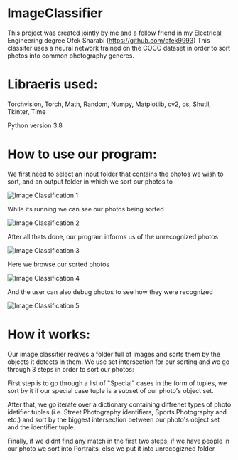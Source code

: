 # ImageClassifier
This project was created jointly by me and a fellow friend in my Electrical Engineering degree Ofek Sharabi (https://github.com/ofek9993)
This classifer uses a neural network trained on the COCO dataset in order to sort photos into common photography generes.

# Libraeris used: 
Torchvision, Torch, Math, Random, Numpy, Matplotlib, cv2, os, Shutil, Tkinter, Time

Python version 3.8

# How to use our program:


We first need to select an input folder that contains the photos we wish to sort, and an output folder in which we sort our photos to


![Image Classification 1](https://user-images.githubusercontent.com/88950513/134409125-9d82091d-e7db-4133-8b29-cf857c1db216.gif)


While its running we can see our photos being sorted


![Image Classification 2](https://user-images.githubusercontent.com/88950513/134409267-f801c6f5-e594-4e2a-8e1d-0499e0cda3f9.gif)



After all thats done, our program informs us of the unrecognized photos


![Image Classification 3](https://user-images.githubusercontent.com/88950513/134409330-f3d763e4-26a4-490a-92fb-ecbc65cdf626.PNG)


Here we browse our sorted photos


![Image Classification 4](https://user-images.githubusercontent.com/88950513/134409414-a1ffe4e9-dd32-4ede-91a2-e084e484191f.gif)



And the user can also debug photos to see how they were recognized


![Image Classification 5](https://user-images.githubusercontent.com/88950513/134410323-7f00ed4f-1ead-40d0-a166-94ae2cb15184.gif)



# How it works:


Our image classifier recives a folder full of images and sorts them by the objects it detects in them.
We use set intersection for our sorting and we go through 3 steps in order to sort our photos:


First step is to go through a list of "Special" cases in the form of tuples, we sort by it if our special case tuple is a subset of our photo's object set.


After that, we go iterate over a dictionary containing diffrenet types of photo idetifier tuples (i.e. Street Photography identifiers, Sports Photography and etc.) and sort by the biggest intersection between our photo's object set and the identifier tuple.


Finally, if we didnt find any match in the first two steps, if we have people in our photo we sort into Portraits, else we put it into unrecogizned folder

